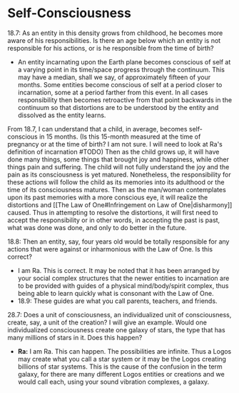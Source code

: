 # Self-Consciousness
18.7: As an entity in this density grows from childhood, he becomes more aware of his responsibilities. Is there an age below which an entity is not responsible for his actions, or is he responsible from the time of birth?
- An entity incarnating upon the Earth plane becomes conscious of self at a varying point in its time/space progress through the continuum. This may have a median, shall we say, of approximately fifteen of your months. Some entities become conscious of self at a period closer to incarnation, some at a period farther from this event. In all cases responsibility then becomes retroactive from that point backwards in the continuum so that distortions are to be understood by the entity and dissolved as the entity learns.

From 18.7, I can understand that a child, in average, becomes self-conscious in 15 months. (Is this 15-month measured at the time of pregnancy or at the time of birth? I am not sure.  I will need to look at Ra's definition of incarnation #TODO) Then as the child grows up, it will have done many things, some things that brought joy and happiness, while other things pain and suffering. The child will not fully understand the joy and the pain as its consciousness is yet matured. Nonetheless, the responsibility for these actions will follow the child as its memories into its adulthood or the time of its consciousness matures. Then as the man/woman contemplates upon its past memories with a more conscious eye, it will realize the distortions and [[The Law of One#Infringement on Law of One|disharmony]] caused. Thus in attempting to resolve the distortions, it will first need to accept the responsibility or in other words, in accepting the past is past, what was done was done, and only to do better in the future.

18.8: Then an entity, say, four years old would be totally responsible for any actions that were against or inharmonious with the Law of One. Is this correct?
- I am Ra. This is correct. It may be noted that it has been arranged by your social complex structures that the newer entities to incarnation are to be provided with guides of a physical mind/body/spirit complex, thus being able to learn quickly what is consonant with the Law of One.
- 18.9: These guides are what you call parents, teachers, and friends.

28.7: Does a unit of consciousness, an individualized unit of consciousness, create, say, a unit of the creation? I will give an example. Would one individualized consciousness create one galaxy of stars, the type that has many millions of stars in it. Does this happen?
- **Ra:** I am Ra. This can happen. The possibilities are infinite. Thus a Logos may create what you call a star system or it may be the Logos creating billions of star systems. This is the cause of the confusion in the term galaxy, for there are many different Logos entities or creations and we would call each, using your sound vibration complexes, a galaxy.

